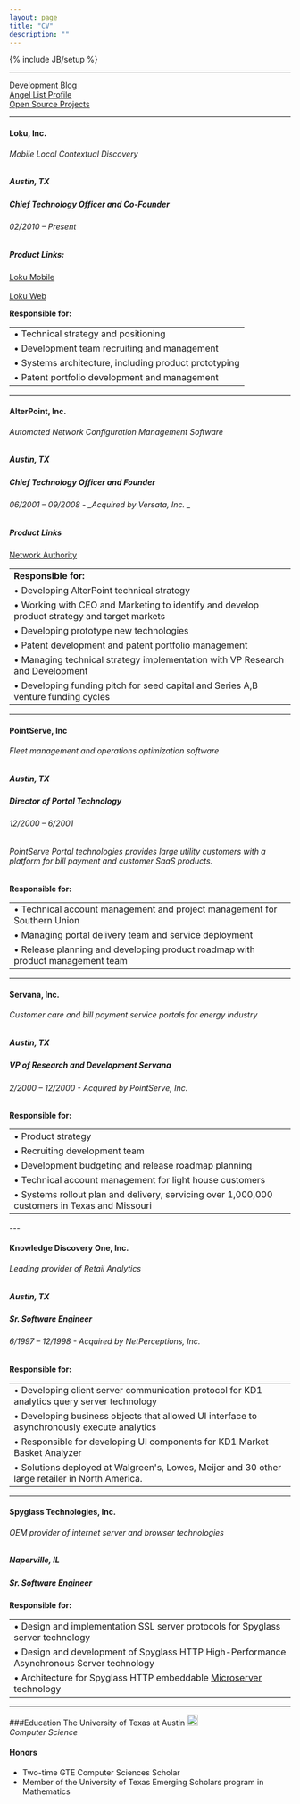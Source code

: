 ```yaml
---
layout: page
title: "CV"
description: ""
---
```

{% include JB/setup %}

---
[Development Blog](http://tech.loku.com/author/roger/)  
[Angel List Profile](http://angel.co/loku)  
[Open Source Projects](http://rcastillo.github.com)

---

#### Loku, Inc.
###### Mobile Local Contextual Discovery
##### Austin, TX  
##### Chief Technology Officer and Co-Founder   
###### 02/2010 – Present

##### Product Links:
[Loku Mobile](http://loku.com/app#prettyPhoto/1/)<br> 	
[Loku Web](http://loku.com/)  

<table>
	<tr>
		<strong>Responsible for:</strong>
	</tr>
	<tr>
		<td>&bull; Technical strategy and positioning</td>
	</tr>
	<tr>
		<td>&bull; Development team recruiting and management</td>
    </tr>
	<tr>
		<td>&bull; Systems architecture, including product prototyping</td>
    </tr>
	<tr>
		<td>&bull; Patent portfolio development and management</td>
	</tr>
</table>

---

#### AlterPoint, Inc.
###### Automated Network Configuration Management Software
##### Austin, TX  
##### Chief Technology Officer and Founder 
###### 06/2001 – 09/2008 - _Acquired by Versata, Inc. _  

##### Product Links
[Network Authority](http://www.alterpoint.com/)

<table>
	<tr>
		<td><strong>Responsible for:</strong></td>
	</tr>
	<tr>
		<td>&bull; Developing AlterPoint technical strategy</td>
	</tr>
	<tr>
		<td>&bull; Working with CEO and Marketing to identify and develop product strategy and target markets</td>
	</tr>
	<tr>
		<td>&bull; Developing prototype new technologies</td>
	</tr>
	<tr>
		<td>&bull; Patent development and patent portfolio management</td>
	</tr>
	<tr>
		<td>&bull; Managing technical strategy implementation with VP Research and Development</td>
	</tr>
	<tr>
		<td>&bull; Developing funding pitch for seed capital and Series A,B venture funding cycles</td>
	</tr>
</table>

---

#### PointServe, Inc
###### Fleet management and operations optimization software
##### Austin, TX
##### Director of Portal Technology 
###### 12/2000 – 6/2001
###### PointServe Portal technologies provides large utility customers with a platform for bill payment and customer SaaS products.

<table>
	<tr>
		<strong>Responsible for:</strong>
	</tr>
	<tr>
		<td>&bull; Technical account management and project management for Southern Union</td>
    </tr>
	<tr>
		<td>&bull; Managing portal delivery team and service deployment</td>
	</tr>
	<tr>
		<td>&bull; Release planning and developing product roadmap with product management team</td>
	</tr>
</table>


---

#### Servana, Inc.
###### Customer care and bill payment service portals for energy industry
##### Austin, TX
##### VP of Research and Development Servana
###### 2/2000 – 12/2000 - _Acquired by PointServe, Inc._ 

<table>
	<tr>
		<strong>Responsible for:</strong>
	</tr>
	<tr>
		<td>&bull; Product strategy</td>
    </tr>
	<tr>
		<td>&bull; Recruiting development team</td>
	</tr>
	<tr>
		<td>&bull; Development budgeting and release roadmap planning</td>
	</tr>
	<tr>
		<td>&bull; Technical account management for light house customers</td>
	</tr>
	<tr>
		<td>&bull; Systems rollout plan and delivery, servicing over 1,000,000 customers in Texas and Missouri</td>
    </tr>
</table>
---

#### Knowledge Discovery One, Inc.
###### Leading provider of Retail Analytics
##### Austin, TX
##### Sr. Software Engineer
###### 6/1997 – 12/1998 - _Acquired by NetPerceptions, Inc._ 

<table>
	<tr>
		<strong>Responsible for:</strong>
	</tr>
	<tr>
		<td>&bull; Developing client server communication protocol for KD1 analytics query server technology</td>
    </tr>
	<tr>
		<td>&bull; Developing business objects that allowed UI interface to asynchronously execute analytics</td>
	</tr>
	<tr>
		<td>&bull; Responsible for developing UI components for KD1 Market Basket Analyzer</td>
	</tr>
	<tr>
		<td>&bull; Solutions deployed at Walgreen's, Lowes, Meijer and 30 other large retailer in North America.</td>
	</tr>
</table>

---

#### Spyglass Technologies, Inc.
###### OEM provider of internet server and browser technologies
##### Naperville, IL
##### Sr. Software Engineer

<table>
	<tr>
		<strong>Responsible for:</strong>
	</tr>
	<tr>
		<td>&bull; Design and implementation SSL server protocols for Spyglass server technology </td>
    </tr>
	<tr>
		<td>&bull; Design and development of Spyglass HTTP High-Performance Asynchronous Server technology</td>
	</tr>
	<tr>
		<td>&bull; Architecture for Spyglass HTTP embeddable <a href="http://www.ncns.com/news/997/spy-show.html">Microserver</a> technology</td>
	</tr>
</table>

---

###Education
The University of Texas at Austin <img src="http://assets.sbnation.com/assets/933657/texas_longhorns_logo-803.gif" style="display:inline;height:20px">  
*Computer Science*  
#### Honors
* Two-time GTE Computer Sciences Scholar  
* Member of the University of Texas Emerging Scholars program in Mathematics

